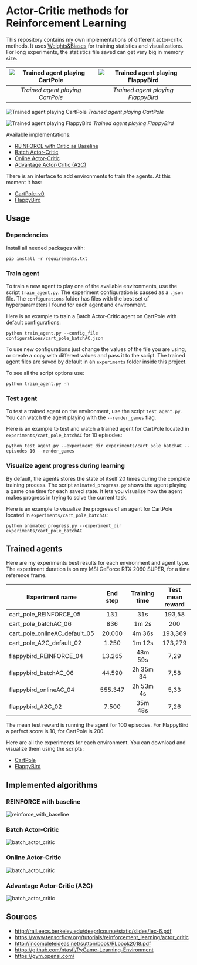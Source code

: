 # Actor-Critic methods for Reinforcement Learning


This repository contains my own implementations of different actor-critic 
methods. It uses [Weights&Biases](https://wandb.ai/) 
for training statistics and visualizations. For long experiments, the statistics file 
saved can get very big in memory size.


| ![Trained agent playing CartPole](https://s3.gifyu.com/images/cart_pole_batchAC_06.gif) | ![Trained agent playing FlappyBird](https://s3.gifyu.com/images/flappybird_A2C_06.gif) |
| :------: | :------: | 
| *Trained agent playing CartPole*    | *Trained agent playing FlappyBird* |

![Trained agent playing CartPole](https://s3.gifyu.com/images/cart_pole_batchAC_06.gif)
*Trained agent playing CartPole*

![Trained agent playing FlappyBird](https://s3.gifyu.com/images/flappybird_A2C_06.gif)
*Trained agent playing FlappyBird*

Available implementations:
 - [REINFORCE with Critic as Baseline](#reinforce-with-baseline)
 - [Batch Actor-Critic](#batch-actor-critic)
 - [Online Actor-Critic](#implemented-algorithms)
 - [Advantage Actor-Critic (A2C)](#implemented-algorithms)


There is an interface to add environments to train the agents.
At this moment it has:
 - [CartPole-v0](https://gym.openai.com/envs/CartPole-v1/)
 - [FlappyBird](https://pygame-learning-environment.readthedocs.io/en/latest/user/games/flappybird.html)
 
## Usage

### Dependencies
Install all needed packages with:
```
pip install -r requirements.txt
```
 
### Train agent
To train a new agent to play one of the available environments, use the 
script `train_agent.py`. The experiment configuration is passed as a 
`.json` file. The `configurations` folder has files with the best set of 
hyperparameters I found for each agent and environment.

Here is an example to train a Batch Actor-Critic agent on CartPole with 
default configurations:

```
python train_agent.py --config_file configurations/cart_pole_batchAC.json
```

To use new configurations just change the values of the file you are using, 
or create a copy with different values and pass it to the script.
The trained agent files are saved by default in an `experiments` folder 
inside this project.

To see all the script options use:


```
python train_agent.py -h
```

### Test agent
To test a trained agent on the environment, use the 
script `test_agent.py`. You can watch the agent playing with the 
`--render_games` flag.

Here is an example to test and watch a trained agent for CartPole located in 
`experiments/cart_pole_batchAC` for 10 episodes:

```
python test_agent.py --experiment_dir experiments/cart_pole_batchAC --episodes 10 --render_games
```

### Visualize agent progress during learning

By default, the agents stores the state of itself 20 times during 
the complete training process. The script `animated_progress.py` shows the 
agent playing a game one time for each saved state. It lets you visualize 
how the agent makes progress in trying to solve the current task.

Here is an example to visualize the progress of an agent for CartPole located in 
`experiments/cart_pole_batchAC`:

```
python animated_progress.py --experiment_dir experiments/cart_pole_batchAC
```

## Trained agents

Here are my experiments best results for each environment and agent type.
The experiment duration is on my MSI GeForce RTX 2060 SUPER, for a time reference frame.

| Experiment name                   | End step | Training time | Test mean reward |
| --------------------------------- | :------: | :-----------: | :--------------: |
| cart\_pole\_REINFORCE\_05         | 131      | 31s           | 193,58           |
| cart\_pole\_batchAC\_06           | 836      | 1m 2s         | 200              |
| cart\_pole\_onlineAC\_default\_05 | 20.000   | 4m 36s        | 193,369          |
| cart\_pole\_A2C\_default\_02      | 1.250    | 1m 12s        | 173,279          |
| flappybird\_REINFORCE\_04         | 13.265   | 48m 59s       | 7,29             |
| flappybird\_batchAC\_06           | 44.590   | 2h 35m 34     | 7,58             |
| flappybird\_onlineAC\_04          | 555.347  | 2h 53m 4s     | 5,33             |
| flappybird\_A2C\_02               | 7.500    | 35m 48s       | 7,26             |

The mean test reward is running the agent for 100 episodes. For FlappyBird a perfect score 
is 10, for CartPole is 200.

Here are all the experiments for each environment. You can download and visualize them using 
the scripts:
 - [CartPole](https://drive.google.com/file/d/1Nb9xHTl7GFj4r8IgEr4av7N_WtmvYVcu/view?usp=sharing)
 - [FlappyBird](https://drive.google.com/file/d/118FJj_CJGaGvbv4xj2PgA0vCnWbueuM2/view?usp=sharing)

## Implemented algorithms

### REINFORCE with baseline

![reinforce_with_baseline](assets/img/reinforce_with_baseline.png)

### Batch Actor-Critic

![batch_actor_critic](assets/img/batch_actor_critic.png)

### Online Actor-Critic

![batch_actor_critic](assets/img/online_actor_critic.png)

### Advantage Actor-Critic (A2C)

![batch_actor_critic](assets/img/advantage_actor_critic.png)


## Sources
 - http://rail.eecs.berkeley.edu/deeprlcourse/static/slides/lec-6.pdf
 - https://www.tensorflow.org/tutorials/reinforcement_learning/actor_critic
 - http://incompleteideas.net/sutton/book/RLbook2018.pdf
 - https://github.com/ntasfi/PyGame-Learning-Environment
 - https://gym.openai.com/
